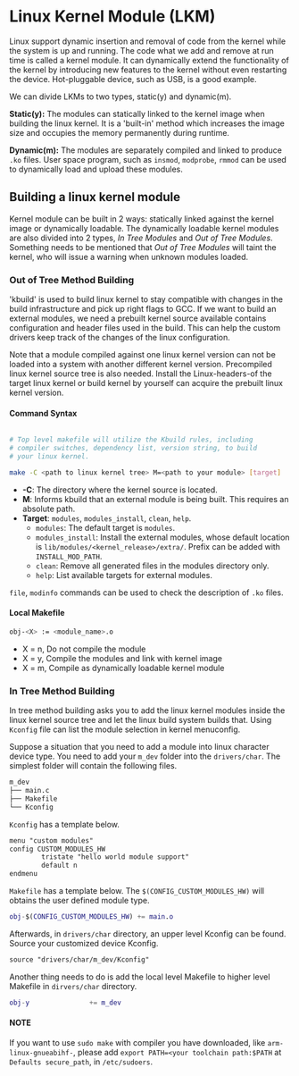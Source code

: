 # Linux Kernel Module (LKM)

Linux support dynamic insertion and removal of code from the kernel while the system is up and running. The code what we add and remove at run time is called a kernel module. It can dynamically extend the functionality of the kernel by introducing new features to the kernel without even restarting the device. Hot-pluggable device, such as USB, is a good example.

We can divide LKMs to two types, static(y) and dynamic(m).

**Static(y):** The modules can statically linked to the kernel image when building the linux kernel. It is a 'built-in' method which increases the image size and occupies the memory permanently during runtime.

**Dynamic(m):** The modules are separately compiled and linked to produce `.ko` files. User space program, such as `insmod`, `modprobe`, `rmmod` can be used to dynamically load and upload these modules.

## Building a linux kernel module

Kernel module can be built in 2 ways: statically linked against the kernel image or dynamically loadable. The dynamically loadable kernel modules are also divided into 2 types, _In Tree Modules_ and _Out of Tree Modules_. Something needs to be mentioned that _Out of Tree Modules_ will taint the kernel, who will issue a warning when unknown modules loaded.

### Out of Tree Method Building

'kbuild' is used to build linux kernel to stay compatible with changes in the build infrastructure and pick up right flags to GCC. If we want to build an external modules, we need a prebuilt kernel source available contains configuration and header files used in the build. This can help the custom drivers keep track of the changes of the linux configuration.

Note that a module compiled against one linux kernel version can not be loaded into a system with another different kernel version. Precompiled linux kernel source tree is also needed. Install the Linux-headers-of the target linux kernel or build kernel by yourself can acquire the prebuilt linux kernel version.

#### Command Syntax

```bash

# Top level makefile will utilize the Kbuild rules, including 
# compiler switches, dependency list, version string, to build 
# your linux kernel.

make -C <path to linux kernel tree> M=<path to your module> [target]
```

- **-C**: The directory where the kernel source is located.
- **M**: Informs kbuild that an external module is being built. This requires an absolute path.
- **Target**: `modules`, `modules_install`, `clean`, `help`.
  - `modules`: The default target is `modules`.
  - `modules_install`: Install the external modules, whose default location is `lib/modules/<kernel_release>/extra/`. Prefix can be added with `INSTALL_MOD_PATH`.
  - `clean`: Remove all generated files in the modules directory only.
  - `help`: List available targets for external modules.

`file`, `modinfo` commands can be used to check the description of `.ko` files.

#### Local Makefile

```bash
obj-<X> := <module_name>.o
```

- X = n, Do not compile the module
- X = y, Compile the modules and link with kernel image
- X = m, Compile as dynamically loadable kernel module

### In Tree Method Building

In tree method building asks you to add the linux kernel modules inside the linux kernel source tree and let the linux build system builds that. Using `Kconfig` file can list the module selection in kernel menuconfig.

Suppose a situation that you need to add a module into linux character device type. You need to add your `m_dev` folder into the `drivers/char`. The simplest folder will contain the following files.

```txt
m_dev
├── main.c 
├── Makefile
└── Kconfig
```

`Kconfig` has a template below.

```txt
menu "custom modules"
config CUSTOM_MODULES_HW
        tristate "hello world module support"
        default n
endmenu
```

`Makefile` has a template below. The `$(CONFIG_CUSTOM_MODULES_HW)` will obtains the user defined module type.

```M
obj-$(CONFIG_CUSTOM_MODULES_HW) += main.o
```

Afterwards, in `drivers/char` directory, an upper level Kconfig can be found. Source your customized device Kconfig.

```txt
source "drivers/char/m_dev/Kconfig"
```

Another thing needs to do is add the local level Makefile to higher level Makefile in `dirvers/char` directory.

```M
obj-y               += m_dev
```

#### NOTE

If you want to use `sudo make` with compiler you have downloaded, like `arm-linux-gnueabihf-`, please add `export PATH=<your toolchain path:$PATH` at `Defaults secure_path`, in `/etc/sudoers`.
